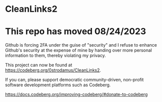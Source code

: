# CleanLinks2
# This repo has moved 08/24/2023
Github is forcing 2FA under the guise of "security" and I refuse to enhance Github's security at the expense of mine by handing over more personal information to them, thereby violating my privacy.

This project can now be found at <https://codeberg.org/0strodamus/CleanLinks2>.

If you can, please support democratic community-driven, non-profit software development platforms such as Codeberg.

<https://docs.codeberg.org/improving-codeberg/#donate-to-codeberg>
